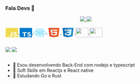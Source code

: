 ### Fala Devs 👋

<div align="center">
  <a href="https://github.com/kleysoncastro">
  <img height="180em" src="https://github-readme-stats.vercel.app/api?username=kleysoncastro&show_icons=true&theme=dracula&include_all_commits=true&count_private=true"/>
  <img height="180em" src="https://github-readme-stats.vercel.app/api/top-langs/?username=kleysoncastro&layout=compact&langs_count=7&theme=dracula"/>
</div>
  <div style="display: inline_block"><br>
  <img align="center" alt="Rafa-Js" height="30" width="40" src="https://raw.githubusercontent.com/devicons/devicon/master/icons/javascript/javascript-plain.svg">
  <img align="center" alt="Rafa-Ts" height="30" width="40" src="https://raw.githubusercontent.com/devicons/devicon/master/icons/typescript/typescript-plain.svg">
  <img align="center" alt="Rafa-React" height="30" width="40" src="https://raw.githubusercontent.com/devicons/devicon/master/icons/react/react-original.svg">
  <img align="center" alt="Rafa-HTML" height="30" width="40" src="https://raw.githubusercontent.com/devicons/devicon/master/icons/html5/html5-original.svg">
  <img align="center" alt="Rafa-CSS" height="30" width="40" src="https://raw.githubusercontent.com/devicons/devicon/master/icons/css3/css3-original.svg">
    <img align='center' height="30" width="40" src="https://cdn.jsdelivr.net/gh/devicons/devicon/icons/debian/debian-original.svg" />
    <img align='center' height="30" width="40" src="https://cdn.jsdelivr.net/gh/devicons/devicon/icons/rust/rust-plain.svg" />
    
</div>
  
##
  <div>

  <a href="https://www.linkedin.com/in/kleyson-castro" target="_blank"><img src="https://img.shields.io/badge/-LinkedIn-%230077B5?style=for-the-badge&logo=linkedin&logoColor=white" target="_blank"></a> 
    <a href="https://areadodev.blogspot.com/" target="_blank"><img src="https://img.shields.io/badge/Blogger-FF5722?style=for-the-badge&logo=blogger&logoColor=white" target="_blank"></a> 
  </div>
  
##
- 🔭 Esou desenvolvendo Back-End com nodejs e typescript
- 🌱 Soft Skills em Reactjs e React native
- 👯 Estudando Go e Rust


